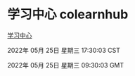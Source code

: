 # 学习中心 colearnhub
[学习中心](http://59.174.26.83:56308/colearnhub/)

2022年 05月 25日 星期三 17:30:03 CST

2022年 05月 25日 星期三 09:30:03 GMT
